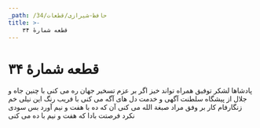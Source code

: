 ```yaml
---
_path: /حافظ-شیرازی/قطعات/34
title: >-
    قطعه شمارهٔ ۳۴
---
```

# قطعه شمارهٔ ۳۴

پادشاها لشکر توفیق همراه تواند
خیز اگر بر عزم تسخیر جهان ره می کنی
با چنین جاه و جلال از پیشگاه سلطنت
آگهی و خدمت دل های آگه می کنی
با فریب رنگ این نیلی خم زنگارفام
کار بر وفق مراد صبغة الله می کنی
آن که ده با هفت و نیم آورد بس سودی نکرد
فرصتت بادا که هفت و نیم با ده می کنی
